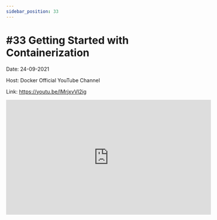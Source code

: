 ```yaml
---
sidebar_position: 33
---
```


# #33 	Getting Started with Containerization

Date: 24-09-2021

Host: Docker Official YouTube Channel

Link: https://youtu.be/lMrjxvVl2ig

<iframe width="560" height="315" src="https://www.youtube.com/embed/lMrjxvVl2ig" title="YouTube video player" frameborder="0" allow="accelerometer; autoplay; clipboard-write; encrypted-media; gyroscope; picture-in-picture; web-share" allowfullscreen></iframe>